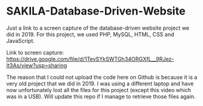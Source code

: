 # SAKILA-Database-Driven-Website
Just a link to a screen capture of the database-driven website project we did in 2019. For this project, we used PHP, MySQL, HTML, CSS and JavaScript.

Link to screen capture: https://drive.google.com/file/d/1TevSYkSWTGh34ORGXfL__9RJez-It3As/view?usp=sharing

The reason that I could not upload the code here on Github is because it is a very old project that we did in 2019. I was using a different laptop and have now unfortunately lost all the files for this project (except this video which was in a USB). Will update this repo if I manage to retrieve those files again.
